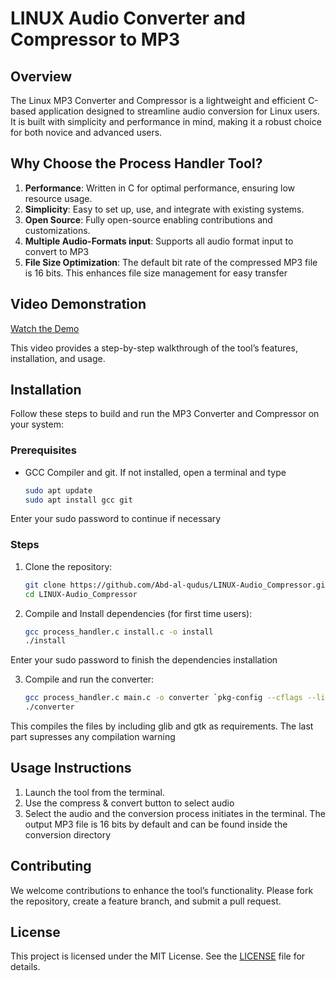 # LINUX Audio Converter and Compressor to MP3

## Overview
The Linux MP3 Converter and Compressor is a lightweight and efficient C-based application designed to streamline audio conversion for Linux users. It is built with simplicity and performance in mind, making it a robust choice for both novice and advanced users.

## Why Choose the Process Handler Tool?
1. **Performance**: Written in C for optimal performance, ensuring low resource usage.
2. **Simplicity**: Easy to set up, use, and integrate with existing systems.
3. **Open Source**: Fully open-source enabling contributions and customizations.
4. **Multiple Audio-Formats input**: Supports all audio format input to convert to MP3
5. **File Size Optimization**: The default bit rate of the compressed MP3 file is 16 bits. This enhances file size management for easy transfer

## Video Demonstration
[Watch the Demo](https://example.com/video-demo)

This video provides a step-by-step walkthrough of the tool’s features, installation, and usage.

## Installation
Follow these steps to build and run the MP3 Converter and Compressor on your system:

### Prerequisites
- GCC Compiler and git. If not installed, open a terminal and type
   ```bash
   sudo apt update
   sudo apt install gcc git
   ```
Enter your sudo password to continue if necessary

### Steps
1. Clone the repository:
   ```bash
   git clone https://github.com/Abd-al-qudus/LINUX-Audio_Compressor.git
   cd LINUX-Audio_Compressor
   ```

2. Compile and Install dependencies (for first time users):
   ```bash
   gcc process_handler.c install.c -o install
   ./install
   ```
Enter your sudo password to finish the dependencies installation

3. Compile and run the converter:
   ```bash
   gcc process_handler.c main.c -o converter `pkg-config --cflags --libs gtk+-2.0 gthread-2.0` -Wno-deprecated-declarations
   ./converter
   ```
This compiles the files by including glib and gtk as requirements. The last part supresses any compilation warning

## Usage Instructions
1. Launch the tool from the terminal.
2. Use the compress & convert button to select audio
3. Select the audio and the conversion process initiates in the terminal. The output MP3 file is 16 bits by default and can be found inside the conversion directory

## Contributing
We welcome contributions to enhance the tool’s functionality. Please fork the repository, create a feature branch, and submit a pull request.

## License
This project is licensed under the MIT License. See the [LICENSE](LICENSE) file for details.

